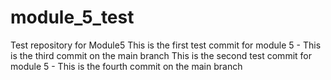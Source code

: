 # module_5_test
Test repository for Module5
This is the first test commit for module 5 - This is the third commit on the main branch
This is the second test commit for module 5 - This is the fourth commit on the main branch
